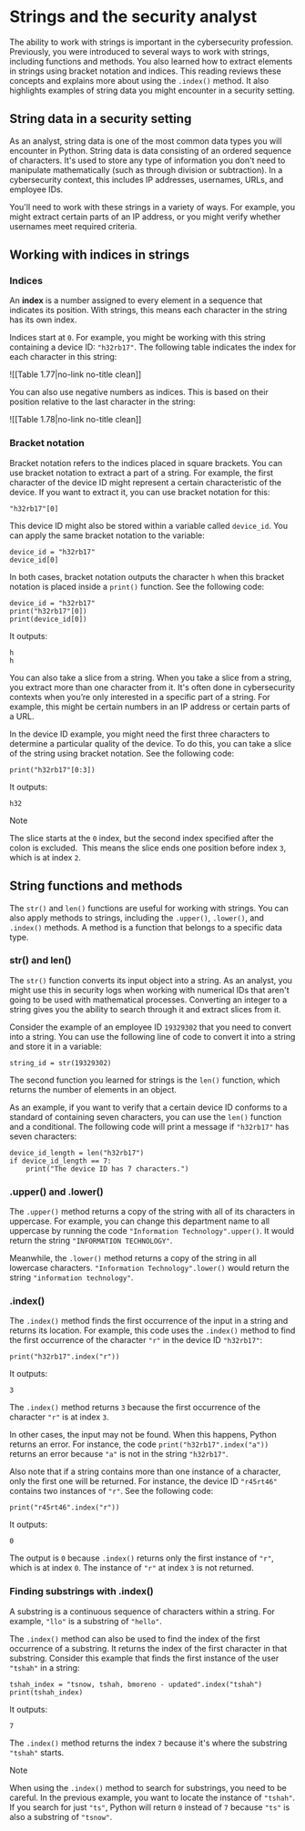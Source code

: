 
# Strings and the security analyst

The ability to work with strings is important in the cybersecurity profession. Previously, you were introduced to several ways to work with strings, including functions and methods. You also learned how to extract elements in strings using bracket notation and indices. This reading reviews these concepts and explains more about using the `.index()` method. It also highlights examples of string data you might encounter in a security setting.

## String data in a security setting

As an analyst, string data is one of the most common data types you will encounter in Python. String data is data consisting of an ordered sequence of characters. It's used to store any type of information you don't need to manipulate mathematically (such as through division or subtraction). In a cybersecurity context, this includes IP addresses, usernames, URLs, and employee IDs.

You'll need to work with these strings in a variety of ways. For example, you might extract certain parts of an IP address, or you might verify whether usernames meet required criteria.

## Working with indices in strings

### Indices 

An **index** is a number assigned to every element in a sequence that indicates its position. With strings, this means each character in the string has its own index.

Indices start at `0`. For example, you might be working with this string containing a device ID: `"h32rb17"`. The following table indicates the index for each character in this string:

![[Table 1.77|no-link no-title clean]]

You can also use negative numbers as indices. This is based on their position relative to the last character in the string:

![[Table 1.78|no-link no-title clean]]

### Bracket notation

Bracket notation refers to the indices placed in square brackets. You can use bracket notation to extract a part of a string. For example, the first character of the device ID might represent a certain characteristic of the device. If you want to extract it, you can use bracket notation for this:

`"h32rb17"[0]`

This device ID might also be stored within a variable called `device_id`. You can apply the same bracket notation to the variable:

```
device_id = "h32rb17"
device_id[0]
```

In both cases, bracket notation outputs the character `h` when this bracket notation is placed inside a `print()` function. See the following code:

```
device_id = "h32rb17"
print("h32rb17"[0])
print(device_id[0])
```

It outputs:

```
h
h
```

You can also take a slice from a string. When you take a slice from a string, you extract more than one character from it. It's often done in cybersecurity contexts when you’re only interested in a specific part of a string. For example, this might be certain numbers in an IP address or certain parts of a URL.

In the device ID example, you might need the first three characters to determine a particular quality of the device. To do this, you can take a slice of the string using bracket notation. See the following code:

`print("h32rb17"[0:3])`

It outputs:

`h32`

> [!Note]
> The slice starts at the `0` index, but the second index specified after the colon is excluded.  This means the slice ends one position before index `3`, which is at index `2`.

## String functions and methods

The `str()` and `len()` functions are useful for working with strings. You can also apply methods to strings, including the `.upper()`, `.lower()`, and `.index()` methods. A method is a function that belongs to a specific data type.

### str() and len()

The `str()` function converts its input object into a string. As an analyst, you might use this in security logs when working with numerical IDs that aren't going to be used with mathematical processes. Converting an integer to a string gives you the ability to search through it and extract slices from it.

Consider the example of an employee ID `19329302` that you need to convert into a string. You can use the following line of code to convert it into a string and store it in a variable:

`string_id = str(19329302)`

The second function you learned for strings is the `len()` function, which returns the number of elements in an object.

As an example, if you want to verify that a certain device ID conforms to a standard of containing seven characters, you can use the `len()` function and a conditional. The following code will print a message if `"h32rb17"` has seven characters:

```
device_id_length = len("h32rb17")
if device_id_length == 7:
	print("The device ID has 7 characters.")
```

### .upper() and .lower() 

The `.upper()` method returns a copy of the string with all of its characters in uppercase. For example, you can change this department name to all uppercase by running the code `"Information Technology".upper()`. It would return the string `"INFORMATION TECHNOLOGY"`.

Meanwhile, the `.lower()` method returns a copy of the string in all lowercase characters. `"Information Technology".lower()` would return the string `"information technology"`.

### .index()

The `.index()` method finds the first occurrence of the input in a string and returns its location. For example, this code uses the `.index()` method to find the first occurrence of the character `"r"` in the device ID `"h32rb17"`:

`print("h32rb17".index("r"))`

It outputs:

`3`

The `.index()` method returns `3` because the first occurrence of the character `"r"` is at index `3`.

In other cases, the input may not be found. When this happens, Python returns an error. For instance, the code `print("h32rb17".index("a"))` returns an error because `"a"` is not in the string `"h32rb17"`.

Also note that if a string contains more than one instance of a character, only the first one will be returned. For instance, the device ID `"r45rt46"` contains two instances of `"r"`. See the following code:

`print("r45rt46".index("r"))`

It outputs:

`0`

The output is `0` because `.index()` returns only the first instance of `"r"`, which is at index `0`. The instance of `"r"` at index `3` is not returned.

### Finding substrings with .index()

A substring is a continuous sequence of characters within a string. For example, `"llo"` is a substring of `"hello"`.

The `.index()` method can also be used to find the index of the first occurrence of a substring. It returns the index of the first character in that substring. Consider this example that finds the first instance of the user `"tshah"` in a string:

```
tshah_index = "tsnow, tshah, bmoreno - updated".index("tshah")
print(tshah_index)
```

It outputs:

`7`

The `.index()` method returns the index `7` because it's where the substring `"tshah"` starts.

> [!Note]
> When using the `.index()` method to search for substrings, you need to be careful. In the previous example, you want to locate the instance of `"tshah"`. If you search for just `"ts"`, Python will return `0` instead of `7` because `"ts"` is also a substring of `"tsnow"`.

